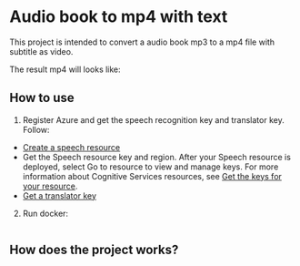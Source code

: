 # Audio book to mp4 with text
This project is intended to convert a audio book mp3 to a mp4 file with subtitle as video.

The result mp4 will looks like:

## How to use
1. Register Azure and get the speech recognition key and translator key. Follow:
  - [Create a speech resource](https://portal.azure.com/#create/Microsoft.CognitiveServicesSpeechServices)
  - Get the Speech resource key and region. After your Speech resource is deployed, select Go to resource to view and manage keys. For more information about Cognitive Services resources, see [Get the keys for your resource](https://learn.microsoft.com/en-us/azure/cognitive-services/cognitive-services-apis-create-account#get-the-keys-for-your-resource).
  - [Get a translator key](https://learn.microsoft.com/en-us/azure/cognitive-services/translator/quickstart-translator?tabs=csharp)
2. Run docker:
```

```

## How does the project works?